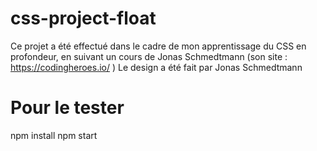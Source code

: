 # css-project-float
Ce projet a été effectué dans le cadre de mon apprentissage du CSS en profondeur, en suivant un cours de Jonas Schmedtmann (son site : https://codingheroes.io/ )
Le design a été fait par Jonas Schmedtmann

# Pour le tester
npm install
npm start

